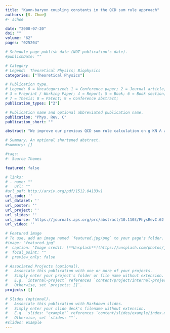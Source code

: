 ```yaml
---
title: "Kaon-baryon coupling constants in the QCD sum rule approach"
authors: [S. Choe]
#- schoe

date: "2000-07-20"
doi: ""
volume: "62"
pages: "025204"

# Schedule page publish date (NOT publication's date).
#publishDate: ""

# Category
# Legend:  Theoretical Physics; Biophysics
categories: ["Theoretical Physics"]

# Publication type.
# Legend: 0 = Uncategorized; 1 = Conference paper; 2 = Journal article;
# 3 = Preprint / Working Paper; 4 = Report; 5 = Book; 6 = Book section;
# 7 = Thesis; 8 = Patent; 9 = Conference abstract;
publication_types: ["2"]

# Publication name and optional abbreviated publication name.
publication: "Phys. Rev. C"
publication_short: ""

abstract: "We improve our previous QCD sum rule calculation on g KN Λ and g KN Σ coupling constants by including the contributions from higher dimensional condensates,< q g s σ⋅ Gq> and< q q><(α s/π) G 2>, in the OPE. It is found that the contribution of these condensates is non-negligible compared to that of the quark condensates. Using a best-fit analysis we find| g KN Λ|= 2.49±1.25 and| g KN Σ|= 0.395±0.377."

# Summary. An optional shortened abstract.
#summary: []

#tags:
#- Source Themes

featured: false

# links:
# - name: ""
#   url: ""
#url_pdf: http://arxiv.org/pdf/1512.04133v1
url_code: ''
url_dataset: ''
url_poster: ''
url_project: ''
url_slides: ''
url_source: 'https://journals.aps.org/prc/abstract/10.1103/PhysRevC.62.025204'
url_video: ''

# Featured image
# To use, add an image named `featured.jpg/png` to your page's folder.
#image: "featured.jpg"
#  caption: 'Image credit: [**Unsplash**](https://unsplash.com/photos/jdD8gXaTZsc)'
#  focal_point: ""
#  preview_only: false

# Associated Projects (optional).
#   Associate this publication with one or more of your projects.
#   Simply enter your project's folder or file name without extension.
#   E.g. `internal-project` references `content/project/internal-project/index.md`.
#   Otherwise, set `projects: []`.
projects: []

# Slides (optional).
#   Associate this publication with Markdown slides.
#   Simply enter your slide deck's filename without extension.
#   E.g. `slides: "example"` references `content/slides/example/index.md`.
#   Otherwise, set `slides: ""`.
#slides: example
---
```






